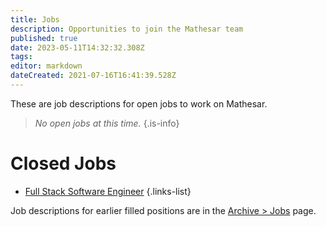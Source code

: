 ```yaml
---
title: Jobs
description: Opportunities to join the Mathesar team
published: true
date: 2023-05-11T14:32:32.308Z
tags: 
editor: markdown
dateCreated: 2021-07-16T16:41:39.528Z
---
```


These are job descriptions for open jobs to work on Mathesar.

> *No open jobs at this time.*
{.is-info}


# Closed Jobs

- [Full Stack Software Engineer](/en/jobs/2022-06-localization-engineer)
{.links-list}

Job descriptions for earlier filled positions are in the [Archive > Jobs](/archive/jobs) page.
